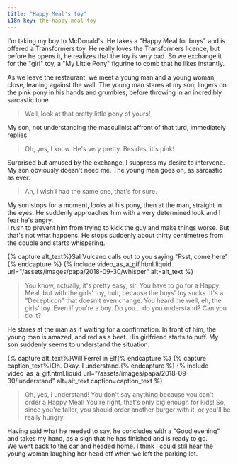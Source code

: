 ```yaml
---
title: "Happy Meal's toy"
i18n-key: the-happy-meal-toy
---
```


I'm taking my boy to McDonald's. He takes a "Happy Meal for boys" and is offered
a Transformers toy. He really loves the Transformers licence, but before he
opens it, he realizes that the toy is very bad. So we exchange it for the "girl"
toy, a "My Little Pony" figurine to comb that he likes instantly.

As we leave the restaurant, we meet a young man and a young woman, close,
leaning against the wall. The young man stares at my son, lingers on the pink
pony in his hands and grumbles, before throwing in an incredibly sarcastic tone.

> Well, look at that pretty little pony of yours!

My son, not understanding the masculinist affront of that turd, immediately
replies

> Oh, yes, I know. He's very pretty. Besides, it's pink!

Surprised but amused by the exchange, I suppress my desire to intervene. My son
obviously doesn't need me. The young man goes on, as sarcastic as ever:

> Ah, I wish I had the same one, that's for sure.

My son stops for a moment, looks at his pony, then at the man, straight in the
eyes. He suddenly approaches him with a very determined look and I fear he's
angry.  
I rush to prevent him from trying to kick the guy and make things worse. But
that's not what happens. He stops suddenly about thirty centimetres from the
couple and starts whispering.

{% capture alt_text%}Sal Vulcano calls out to you saying "Psst, come
here"{% endcapture %} {% include video_as_a_gif.html.liquid
url="/assets/images/papa/2018-09-30/whisper"
alt=alt_text
%}

> You know, actually, it's pretty easy, sir. You have to go for a Happy Meal,
> but with the girls' toy, huh, because the boys' toy sucks. It's a "Decepticon"
> that doesn't even change. You heard me well, eh, the girls' toy. Even if
> you're a boy. Do you... do you understand? Can you do it?

He stares at the man as if waiting for a confirmation. In front of him, the
young man is amazed, and red as a beet. His girlfriend starts to puff. My son
suddenly seems to understand the situation.

{% capture alt_text%}Will Ferrel in Elf{% endcapture %}
{% capture caption_text%}Oh. Okay. I understand.{% endcapture %}
{% include video_as_a_gif.html.liquid
url="/assets/images/papa/2018-09-30/iunderstand"
alt=alt_text
caption=caption_text
%}

> Oh, yes, I understand! You don't say anything because you can't order a Happy
> Meal! You're right, that's only big enough for kids! So, since you're taller,
> you should order another burger with it, or you'll be really hungry.

Having said what he needed to say, he concludes with a "Good evening" and takes
my hand, as a sign that he has finished and is ready to go.  
We went back to the car and headed home. I think I could still hear the young
woman laughing her head off when we left the parking lot.

